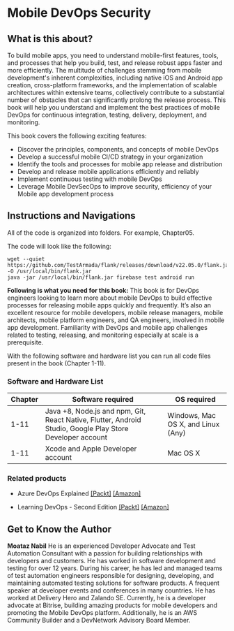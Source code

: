 # Mobile DevOps Security



## What is this about?
To build mobile apps, you need to understand mobile-first features, tools, and processes that help you build, test, and release robust apps faster and more efficiently. The multitude of challenges stemming from mobile development's inherent complexities, including native iOS and Android app creation, cross-platform frameworks, and the implementation of scalable architectures within extensive teams, collectively contribute to a substantial number of obstacles that can significantly prolong the release process.
This book will help you understand and implement the best practices of mobile DevOps for continuous integration, testing, delivery, deployment, and monitoring.

This book covers the following exciting features: 
* Discover the principles, components, and concepts of mobile DevOps
* Develop a successful mobile CI/CD strategy in your organization
* Identify the tools and processes for mobile app release and distribution
* Develop and release mobile applications efficiently and reliably
* Implement continuous testing with mobile DevOps
* Leverage Mobile DevSecOps to improve security, efficiency of your Mobile app development process



## Instructions and Navigations
All of the code is organized into folders. For example, Chapter05.

The code will look like the following:
```
wget --quiet https://github.com/TestArmada/flank/releases/download/v22.05.0/flank.jar -O /usr/local/bin/flank.jar
java -jar /usr/local/bin/flank.jar firebase test android run
```

**Following is what you need for this book:**
This book is for DevOps engineers looking to learn more about mobile DevOps to build effective processes for releasing mobile apps quickly and frequently. It’s also an excellent resource for mobile developers, mobile release managers, mobile architects, mobile platform engineers, and QA engineers, involved in mobile app development. Familiarity with DevOps and mobile app challenges related to testing, releasing, and monitoring especially at scale is a prerequisite.

With the following software and hardware list you can run all code files present in the book (Chapter 1-11).

### Software and Hardware List

| Chapter  | Software required                                                                                          | OS required                        |
| -------- | -----------------------------------------------------------------------------------------------------------| -----------------------------------|
| 1-11     | Java +8, Node.js and npm, Git, React Native, Flutter, Android Studio, Google Play Store Developer account  | Windows, Mac OS X, and Linux (Any) |
| 1-11     | Xcode and Apple Developer account                                                                          | Mac OS X                           |



### Related products <Other books you may enjoy>
* Azure DevOps Explained [[Packt]](https://www.packtpub.com/product/azure-devops-explained/9781800563513) [[Amazon]](https://www.amazon.com/Azure-DevOps-Explained-started-practices/dp/1800563515)

* Learning DevOps - Second Edition [[Packt]](https://www.packtpub.com/product/learning-devops-second-edition/9781801818964) [[Amazon]](https://www.amazon.com/Learning-DevOps-comprehensive-accelerating-Kubernetes/dp/1801818967)

## Get to Know the Author
**Moataz Nabil**
He is an experienced Developer Advocate and Test Automation Consultant with a passion for building relationships with developers and customers. He has worked in software development and testing for over 12 years. During his career, he has led and managed teams of test automation engineers responsible for designing, developing, and maintaining automated testing solutions for software products. A frequent speaker at developer events and conferences in many countries.
He has worked at Delivery Hero and Zalando SE. Currently, he is a developer advocate at Bitrise, building amazing products for mobile developers and promoting the Mobile DevOps platform. Additionally, he is an AWS Community Builder and a DevNetwork Advisory Board Member.
